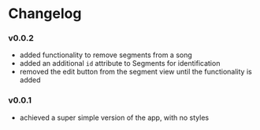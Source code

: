 # Changelog

### v0.0.2

* added functionality to remove segments from a song
* added an additional `id` attribute to Segments for identification
* removed the edit button from the segment view until the functionality is added

### v0.0.1

* achieved a super simple version of the app, with no styles

